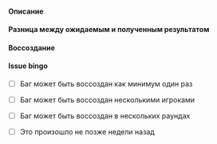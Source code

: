 #### Описание
<!-- Короткое описание бага, 2-3 предложения -->


#### Разница между ожидаемым и полученным результатом
<!-- Что должно было произойти, что пошло не так... -->


#### Воссоздание
<!-- Для устранения бага его нужно воссоздать. Максимально детально опишите то, что нужно сделать для этого. -->

#### Issue bingo
<!-- Честно проставьте галочки, для этого между скобками впишите букву "x" -->
<!-- Не забудьте убрать пробелы внутри, или это не сработает! -->
- [ ] Баг может быть воссоздан как минимум один раз
- [ ] Баг может быть воссоздан несколькими игроками
- [ ] Баг может быть воссоздан в нескольких раундах
- [ ] Это произошло не позже недели назад

